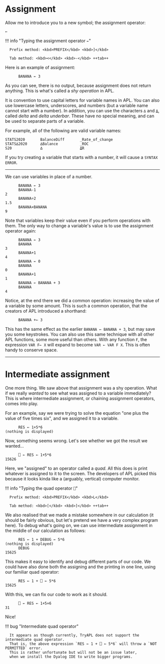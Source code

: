 # Assignment

Allow me to introduce you to a new symbol; the assignment operator:

```apl
←
```

!!! info "Typing the assignment operator `←`"

      Prefix method: <kbd>PREFIX</kbd> <kbd>]</kbd>

      Tab method: <kbd><</kbd> <kbd>-</kbd> ++tab++


Here is an example of assignment:

```apl
      BANANA ← 3
```

As you can see, there is no output, because assignment does not return anything.
This is what's called a *shy operation* in APL.

It is convention to use capital letters for variable names in APL.
You can also use lowercase letters, underscores, and numbers (but a variable name cannot start with a number).
In addition, you can use the characters `∆` and `⍙`, called *delta* and *delta underbar*.
These have no special meaning, and can be used to separate parts of a variable.

For example, all of the following are valid variable names:
```apl
STATS2020       BalanceDiff       _Rate_of_change      
STATS∆2020      ∆Balance          _ROC
S20             ∆                 ⍙R
```

If you try creating a variable that starts with a number, it will cause a `SYNTAX ERROR`.

---

We can use variables in place of a number.

```apl
      BANANA ← 3
      BANANA-1
2
      BANANA÷2
1.5
      BANANA×BANANA
9
```

Note that variables keep their value even if you perform operations with them.
The only way to change a variable's value is to use the assignment operator again:

```apl
      BANANA ← 3
      BANANA
3
      BANANA+1
4
      BANANA ← 0
      BANANA
0
      BANANA+1
1
      BANANA ← BANANA + 3
      BANANA
4
```

Notice, at the end there we did a common operation: increasing the value of a variable by some amount.
This is such a common operation, that the creators of APL introduced a shorthand:

```apl
      BANANA +← 3
```

This has the same effect as the earlier `BANANA ← BANANA + 3`, but may save you some keystrokes.
You can also use this same technique with all other APL functions, some more useful than others.
With any function `F`, the expression `VAR F← X` will expand to become `VAR ← VAR F X`.
This is often handy to conserve space.

---

# Intermediate assignment

One more thing. We saw above that assignment was a shy operation.
What if we really *wanted* to see what was assigned to a variable immediately?
This is where intermediate assignment, or chaining assignment operators, comes into play.

For an example, say we were trying to solve the equation "one plus the value of five times six",
and we assigned it to a variable.

```apl
      RES ← 1+5*6
(nothing is displayed)
```

Now, something seems wrong. Let's see whether we got the result we wanted...

```apl
      ⎕ ← RES ← 1+5*6
15626
```

Here, we "assigned" to an operator called a *quad*.
All this does is print whatever is assigned to it to the screen.
The developers of APL picked this because it looks kinda like a (arguably, vertical) computer monitor.

!!! info "Typing the quad operator `⎕`"

      Prefix method: <kbd>PREFIX</kbd> <kbd>L</kbd>

      Tab method: <kbd>[</kbd> <kbd>]</kbd> ++tab++

We also realised that we made a mistake somewhere in our calculation
(it should be fairly obvious, but let's pretend we have a very complex program here).
To debug what's going on, we can use intermediate assignment in the middle of our calculation as follows:

```apl
      RES ← 1 + DEBUG ← 5*6
(nothing is displayed)
      DEBUG
15625
```

This makes it easy to identify and debug different parts of our code.
We could have also done both the assigning and the printing in one line, using our familiar quad operator:

```apl
      RES ← 1 + ⎕ ← 5*6
15625
```

With this, we can fix our code to work as it should.

```apl
      ⎕ ← RES ← 1+5×6
31
```

Nice!

!!! bug "Intermediate quad operator"

      It appears as though currently, TryAPL does not support the intermediate quad operator.
      That is, the above expression `RES ← 1 + ⎕ ← 5*6` will throw a `NOT PERMITTED` error.
      This is rather unfortunate but will not be an issue later,
      when we install the Dyalog IDE to write bigger programs.
